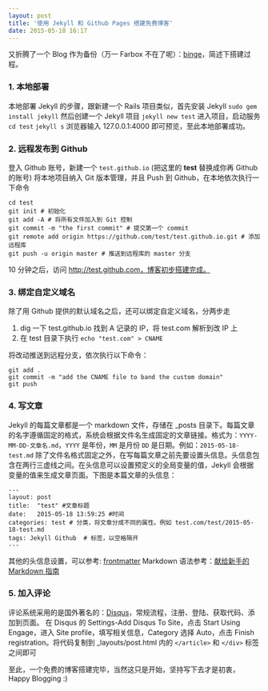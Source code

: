 ```yaml
---
layout: post
title: '使用 Jekyll 和 Github Pages 搭建免费博客'
date: 2015-05-18 16:17
---
```


又折腾了一个 Blog 作为备份（万一 Farbox 不在了呢）：[binge](http://binge.im)，简述下搭建过程。 
### 1. 本地部署
本地部署 Jekyll 的步骤，跟新建一个 Rails 项目类似，首先安装 Jekyll
`sudo gem install jekyll`
然后创建一个 Jekyll 项目
`jekyll new test`
进入项目，启动服务
`cd test`
`jekyll s`
浏览器输入 127.0.0.1:4000 即可预览，至此本地部署成功。

### 2. 远程发布到 Github
登入 Github 账号，新建一个 `test.github.io` (把这里的 **test** 替换成你再 Github 的账号)
将本地项目纳入 Git 版本管理，并且 Push 到 Github，在本地依次执行一下命令
```
cd test 
git init # 初始化
git add -A # 将所有文件加入到 Git 控制
git commit -m "the first commit" # 提交第一个 commit
git remote add origin https://github.com/test/test.github.io.git # 添加远程库
git push -u origin master # 推送到远程库的 master 分支
```
10 分钟之后，访问 http://test.github.com，博客初步搭建完成。

### 3. 绑定自定义域名
除了用 Github 提供的默认域名之后，还可以绑定自定义域名，分两步走
1. dig 一下 test.github.io 找到 A 记录的 IP，将 test.com 解析到改 IP 上
2. 在 test 目录下执行 `echo "test.com" > CNAME`        
     
将改动推送到远程分支，依次执行以下命令：

```
git add .
git commit -m "add the CNAME file to band the custom domain"
git push
```
### 4. 写文章
Jekyll 的每篇文章都是一个 markdown 文件，存储在 _posts 目录下。每篇文章的名字遵循固定的格式，系统会根据文件名生成固定的文章链接。格式为：`YYYY-MM-DD-文章名.md`，`YYYY` 是年份，`MM` 是月份 `DD` 是日期。例如：`2015-05-18-test.md`
除了文件名格式固定之外，在写每篇文章之前先要设置头信息。头信息包含在两行三虚线之间。在头信息可以设置预定义的全局变量的值，Jekyll 会根据变量的值来生成文章页面。下图是本篇文章的头信息：

```
---
layout: post
title:  "test" #文章标题
date:   2015-05-18 13:59:25 #时间
categories: test # 分类，将文章分成不同的属性。例如 test.com/test/2015-05-18-test.md
tags: Jekyll Github  # 标签，以空格隔开
---
```
其他的头信息设置，可以参考: [frontmatter](http://jekyllrb.com/docs/frontmatter/)
Markdown 语法参考：[献给新手的 Markdown 指南](http://www.jianshu.com/p/q81RER)

### 5. 加入评论
评论系统采用的是国外著名的：[Disqus](https://disqus.com/home/)，常规流程，注册、登陆、获取代码、添加到页面。
在 Disqus 的 Settings-Add Disqus To Site，点击 Start Using Engage，进入 Site profile，填写相关信息，Category 选择 Auto，点击 Finish registration。将代码复制到 _layouts/post.html 内的 `</article>` 和 `</div>` 标签之间即可

至此，一个免费的博客搭建完毕，当然这只是开始，坚持写下去才是初衷，Happy Blogging :)